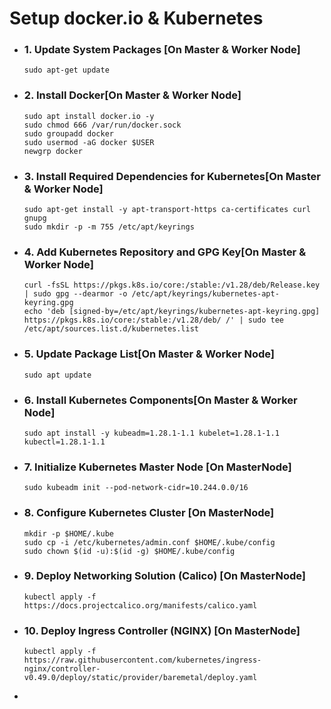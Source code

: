 # Setup docker.io & Kubernetes
- ### 1. Update System Packages [On Master & Worker Node]
  [](https://github.com/jaiswaladi246/DevOps_Shack_Ultimate_Pipeline_12_march/blob/main/PHASE-1/2.%20K8-Setup.md#1-update-system-packages-on-master--worker-node)
  
  ```
  sudo apt-get update
  ```
- ### 2. Install Docker[On Master & Worker Node]
  [](https://github.com/jaiswaladi246/DevOps_Shack_Ultimate_Pipeline_12_march/blob/main/PHASE-1/2.%20K8-Setup.md#2-install-dockeron-master--worker-node)
  
  ```
  sudo apt install docker.io -y
  sudo chmod 666 /var/run/docker.sock
  sudo groupadd docker
  sudo usermod -aG docker $USER
  newgrp docker
  ```
- ### 3. Install Required Dependencies for Kubernetes[On Master & Worker Node]
  [](https://github.com/jaiswaladi246/DevOps_Shack_Ultimate_Pipeline_12_march/blob/main/PHASE-1/2.%20K8-Setup.md#3-install-required-dependencies-for-kuberneteson-master--worker-node)
  
  ```
  sudo apt-get install -y apt-transport-https ca-certificates curl gnupg
  sudo mkdir -p -m 755 /etc/apt/keyrings
  ```
- ### 4. Add Kubernetes Repository and GPG Key[On Master & Worker Node]
  [](https://github.com/jaiswaladi246/DevOps_Shack_Ultimate_Pipeline_12_march/blob/main/PHASE-1/2.%20K8-Setup.md#4-add-kubernetes-repository-and-gpg-keyon-master--worker-node)
  
  ```
  curl -fsSL https://pkgs.k8s.io/core:/stable:/v1.28/deb/Release.key | sudo gpg --dearmor -o /etc/apt/keyrings/kubernetes-apt-keyring.gpg
  echo 'deb [signed-by=/etc/apt/keyrings/kubernetes-apt-keyring.gpg] https://pkgs.k8s.io/core:/stable:/v1.28/deb/ /' | sudo tee /etc/apt/sources.list.d/kubernetes.list
  ```
- ### 5. Update Package List[On Master & Worker Node]
  [](https://github.com/jaiswaladi246/DevOps_Shack_Ultimate_Pipeline_12_march/blob/main/PHASE-1/2.%20K8-Setup.md#5-update-package-liston-master--worker-node)
  
  ```
  sudo apt update
  ```
- ### 6. Install Kubernetes Components[On Master & Worker Node]
  [](https://github.com/jaiswaladi246/DevOps_Shack_Ultimate_Pipeline_12_march/blob/main/PHASE-1/2.%20K8-Setup.md#6-install-kubernetes-componentson-master--worker-node)
  
  ```
  sudo apt install -y kubeadm=1.28.1-1.1 kubelet=1.28.1-1.1 kubectl=1.28.1-1.1
  ```
- ### 7. Initialize Kubernetes Master Node [On MasterNode]
  [](https://github.com/jaiswaladi246/DevOps_Shack_Ultimate_Pipeline_12_march/blob/main/PHASE-1/2.%20K8-Setup.md#7-initialize-kubernetes-master-node-on-masternode)
  
  ```
  sudo kubeadm init --pod-network-cidr=10.244.0.0/16
  ```
- ### 8. Configure Kubernetes Cluster [On MasterNode]
  [](https://github.com/jaiswaladi246/DevOps_Shack_Ultimate_Pipeline_12_march/blob/main/PHASE-1/2.%20K8-Setup.md#8-configure-kubernetes-cluster-on-masternode)
  
  ```
  mkdir -p $HOME/.kube
  sudo cp -i /etc/kubernetes/admin.conf $HOME/.kube/config
  sudo chown $(id -u):$(id -g) $HOME/.kube/config
  ```
- ### 9. Deploy Networking Solution (Calico) [On MasterNode]
  [](https://github.com/jaiswaladi246/DevOps_Shack_Ultimate_Pipeline_12_march/blob/main/PHASE-1/2.%20K8-Setup.md#9-deploy-networking-solution-calico-on-masternode)
  
  ```
  kubectl apply -f https://docs.projectcalico.org/manifests/calico.yaml
  ```
- ### 10. Deploy Ingress Controller (NGINX) [On MasterNode]
  [](https://github.com/jaiswaladi246/DevOps_Shack_Ultimate_Pipeline_12_march/blob/main/PHASE-1/2.%20K8-Setup.md#10-deploy-ingress-controller-nginx-on-masternode)
  
  ```
  kubectl apply -f https://raw.githubusercontent.com/kubernetes/ingress-nginx/controller-v0.49.0/deploy/static/provider/baremetal/deploy.yaml
  ```
-